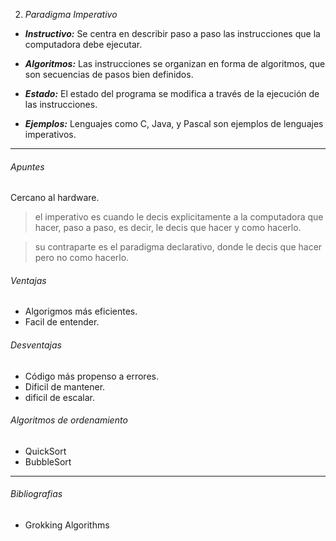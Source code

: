 2. *Paradigma Imperativo*

- ***Instructivo:*** Se centra en describir paso a paso las instrucciones que la computadora debe ejecutar.

- ***Algoritmos:*** Las instrucciones se organizan en forma de algoritmos, que son secuencias de pasos bien definidos.

- ***Estado:*** El estado del programa se modifica a través de la ejecución de las instrucciones.

- ***Ejemplos:*** Lenguajes como C, Java, y Pascal son ejemplos de lenguajes imperativos.
---
###### Apuntes
Cercano al hardware.

> el imperativo es cuando le decis explicitamente a la computadora que hacer, paso a paso, es decir, le decis que hacer y como hacerlo.

> su contraparte es el paradigma declarativo, donde le decis que hacer pero no como hacerlo.

###### Ventajas
- Algorigmos más eficientes.
- Facil de entender.

###### Desventajas
- Código más propenso a errores.
- Dificil de mantener.
- dificil de escalar.


###### Algoritmos de ordenamiento
- QuickSort
- BubbleSort
---
###### Bibliografias
- Grokking Algorithms